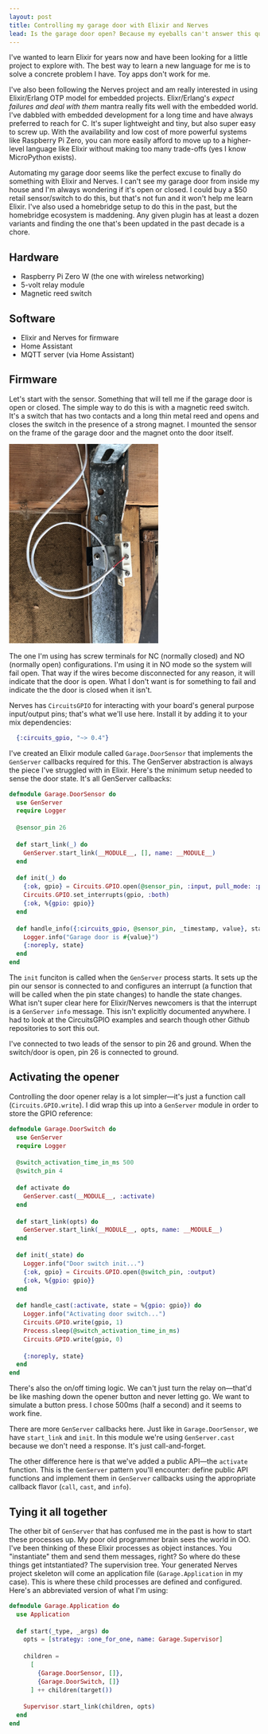 ```yaml
---
layout: post
title: Controlling my garage door with Elixir and Nerves
lead: Is the garage door open? Because my eyeballs can't answer this question in my house I explore using some  hardware and software to answer this question.
---
```


I've wanted to learn Elixir for years now and have been looking for a little project to explore with. The best way to learn a new language for me is to solve a concrete problem I have. Toy apps don't work for me.

I've also been following the Nerves project and am really interested in using Elixir/Erlang OTP model for embedded projects. Elixr/Erlang's *expect failures and deal with them* mantra really fits well with the embedded world. I've dabbled with embedded development for a long time and have always preferred to reach for C. It's super lightweight and tiny, but also super easy to screw up. With the availability and low cost of more powerful systems like Raspberry Pi Zero, you can more easily afford to move up to a higher-level language like Elixir without making too many trade-offs (yes I know MicroPython exists).

Automating my garage door seems like the perfect excuse to finally do something with Elixir and Nerves. I can't see my garage door from inside my house and I'm always wondering if it's open or closed. I could buy a $50 retail sensor/switch to do this, but that's not fun and it won't help me learn Elixir. I've also used a homebridge setup to do this in the past, but the homebridge ecosystem is maddening. Any given plugin has at least a dozen variants and finding the one that's been updated in the past decade is a chore.

## Hardware

- Raspberry Pi Zero W (the one with wireless networking)
- 5-volt relay module
- Magnetic reed switch

## Software

- Elixir and Nerves for firmware
- Home Assistant
- MQTT server (via Home Assistant)

## Firmware

<!--<img src="/images/door_sensor.jpg" style="height: 400px; float: right; margin: 1em 0 3em 3em;">-->


Let's start with the sensor. Something that will tell me if the garage door is open or closed. The simple way to do this is with a magnetic reed switch. It's a switch that has two contacts and a long thin metal reed and opens and closes the switch in the presence of a strong magnet. I mounted the sensor on the frame of the garage door and the magnet onto the door itself.

<img src="/images/door_sensor.jpg" style="height: 400px;">

The one I'm using has screw terminals for NC (normally closed) and NO (normally open) configurations. I'm using it in NO mode so the system will fail open. That way if the wires become disconnected for any reason, it will indicate that the door is open. What I don't want is for something to fail and indicate the the door is closed when it isn't.

Nerves has `CircuitsGPIO` for interacting with your board's general purpose input/output pins; that's what we'll use here. Install it by adding it to your mix dependencies:

```elixir
  {:circuits_gpio, "~> 0.4"}
```

I've created an Elixir module called `Garage.DoorSensor` that implements the `GenServer` callbacks required for this. The GenServer abstraction is always the piece I've struggled with in Elixir. Here's the minimum setup needed to sense the door state. It's all GenServer callbacks:

```elixir
defmodule Garage.DoorSensor do
  use GenServer
  require Logger

  @sensor_pin 26

  def start_link(_) do
    GenServer.start_link(__MODULE__, [], name: __MODULE__)
  end

  def init(_) do
    {:ok, gpio} = Circuits.GPIO.open(@sensor_pin, :input, pull_mode: :pullup)
    Circuits.GPIO.set_interrupts(gpio, :both)
    {:ok, %{gpio: gpio}}
  end

  def handle_info({:circuits_gpio, @sensor_pin, _timestamp, value}, state) do
    Logger.info("Garage door is #{value}")
    {:noreply, state}
  end
end
```

The `init` funciton is called when the `GenServer` process starts. It sets up the pin our sensor is connected to and configures an interrupt (a function that will be called when the pin state changes) to handle the state changes. What isn't super clear here for Elixir/Nerves newcomers is that the interrupt is a `GenServer` `info` message. This isn't explicitly documented anywhere. I had to look at the CircuitsGPIO examples and search though other Github repositories to sort this out.

I've connected to two leads of the sensor to pin 26 and ground. When the switch/door is open, pin 26 is connected to ground.

## Activating the opener

Controlling the door opener relay is a lot simpler—it's just a function call (`Circuits.GPIO.write`). I did wrap this up into a `GenServer` module in order to store the GPIO reference:

```elixir
defmodule Garage.DoorSwitch do
  use GenServer
  require Logger

  @switch_activation_time_in_ms 500
  @switch_pin 4

  def activate do
    GenServer.cast(__MODULE__, :activate)
  end

  def start_link(opts) do
    GenServer.start_link(__MODULE__, opts, name: __MODULE__)
  end

  def init(_state) do
    Logger.info("Door switch init...")
    {:ok, gpio} = Circuits.GPIO.open(@switch_pin, :output)
    {:ok, %{gpio: gpio}}
  end

  def handle_cast(:activate, state = %{gpio: gpio}) do
    Logger.info("Activating door switch...")
    Circuits.GPIO.write(gpio, 1)
    Process.sleep(@switch_activation_time_in_ms)
    Circuits.GPIO.write(gpio, 0)

    {:noreply, state}
  end
end
```

There's also the on/off timing logic. We can't just turn the relay on—that'd be like mashing down the opener button and never letting go. We want to simulate a button press. I chose 500ms (half a second) and it seems to work fine.

There are more `GenServer` callbacks here. Just like in `Garage.DoorSensor`, we have `start_link` and `init`. In this module we're using `GenServer.cast` because we don't need a response. It's just call-and-forget.

The other difference here is that we've added a public API—the `activate` function. This is the `GenServer` pattern you'll encounter: define public API functions and implement them in `GenServer` callbacks using the appropriate callback flavor (`call`, `cast`, and `info`).

## Tying it all together

The other bit of `GenServer` that has confused me in the past is how to start these processes up. My poor old programmer brain sees the world in OO. I've been thinking of these Elixir processes as object instances. You "instantiate" them and send them messages, right? So where do these things get intstantiated? The supervision tree. Your generated Nerves project skeleton will come an application file (`Garage.Application` in my case). This is where these child processes are defined and configured. Here's an abbreviated version of what I'm using:

```elixir
defmodule Garage.Application do
  use Application

  def start(_type, _args) do
    opts = [strategy: :one_for_one, name: Garage.Supervisor]

    children =
      [
        {Garage.DoorSensor, []},
        {Garage.DoorSwitch, []}
      ] ++ children(target())

    Supervisor.start_link(children, opts)
  end
end
```


<!--
## Outline

- Motivation
  - Want to learn Elixir and Nerves
- Problem
  - I want to know if my garage door is open (I can't see if from inside the house).
  - I can spend $75 on a retail sensor/switch. But that is not fun and I won't learn anything.
  - Bonus: activate garage door, sense service door (while we're at it)
- Hardware
  - Raspberry Pi Zero W
  - 5-volt relay module
  - Magnetic reed switch(es)
- Software
  - Elixir/Nerves firmware
  - Home Assistant
  - MQTT server (via Home Assistant)
- Firmware design
  - Sensor:
  - Here's where I'm revealing my noob-osity noob-aciousness: I'm not sure what the idomatic way to do this is.
    - Set up Circuits GPIO interrupt to detect door sensor state changes (rising and falling)
      - GenServer confusion: docs were unclear
      - image of rising, falling edges?
    - Configure sensor in NC mode. Either will work, but we want to to fail open.
    - Connect sensor to GPIO pin and ground. I chose a GPIO right next to a ground for convenience
    - Code snippet of logger output.
  - Relay:
    - Describe relay, graphic, why used here to activate opener
    - The relay is simpler: just tickle a function to toggle the state pin.
    - Code snippet
- Putting it all together with MQTT and Home Assistant
  - I love homekit. All local network, highly integrated UI, Siri...
  - Home Assistant supports everything, can expose HomeKit devices.
  - install
    - home assistant OS
    - MQTT server
      - TLS
  - Use Tortoise to send/receive MQTT messages
    - Talk about confusing docs
  - Switch/sensor setup in HASS  
- Next steps
  - Add another sensor to top of garage door to detect closed state and open state
  - rpi3 with POE, ethernet (wifi is flaky)
-->
